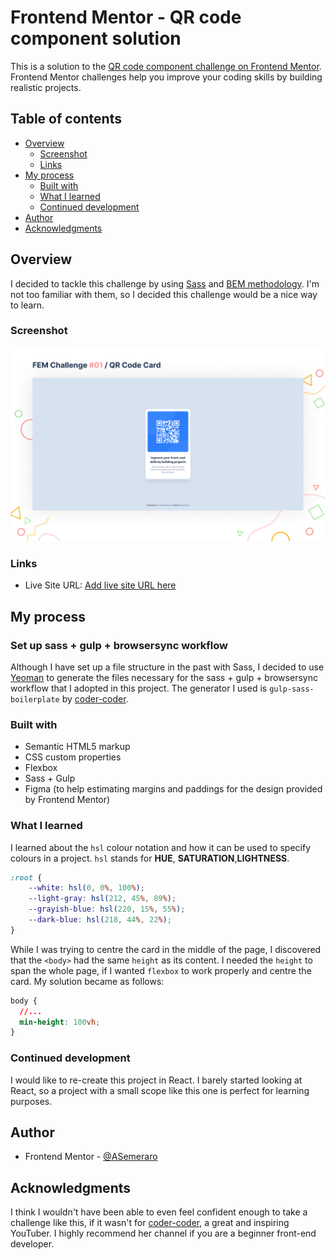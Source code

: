 # Frontend Mentor - QR code component solution

This is a solution to the [QR code component challenge on Frontend Mentor](https://www.frontendmentor.io/challenges/qr-code-component-iux_sIO_H). Frontend Mentor challenges help you improve your coding skills by building realistic projects. 

## Table of contents

- [Overview](#overview)
  - [Screenshot](#screenshot)
  - [Links](#links)
- [My process](#my-process)
  - [Built with](#built-with)
  - [What I learned](#what-i-learned)
  - [Continued development](#continued-development)
- [Author](#author)
- [Acknowledgments](#acknowledgments)

## Overview
I decided to tackle this challenge by using [Sass](https://sass-lang.com/) and [BEM methodology](https://en.bem.info/methodology/). I'm not too familiar with them, so I decided this challenge would be a nice way to learn.

### Screenshot

![](./images/my-solution-cover.jpg)

### Links

- Live Site URL: [Add live site URL here](https://your-live-site-url.com)

## My process

### Set up sass + gulp + browsersync workflow
Although I have set up a file structure in the past with Sass, I decided to use [Yeoman](https://yeoman.io/) to generate the files necessary for the sass + gulp + browsersync workflow that I adopted in this project. The generator I used is `gulp-sass-boilerplate` by [coder-coder](https://github.com/thecodercoder/generator-gulp-sass-boilerplate).

### Built with

- Semantic HTML5 markup
- CSS custom properties
- Flexbox
- Sass + Gulp
- Figma (to help estimating margins and paddings for the design provided by Frontend Mentor)

### What I learned

I learned about the `hsl` colour notation and how it can be used to specify colours in a project.
`hsl` stands for __HUE__, __SATURATION__,__LIGHTNESS__.

```css
:root {
	--white: hsl(0, 0%, 100%);
	--light-gray: hsl(212, 45%, 89%);
	--grayish-blue: hsl(220, 15%, 55%);
	--dark-blue: hsl(218, 44%, 22%);
}
```

While I was trying to centre the card in the middle of the page, I discovered that the `<body>` had the same `height` as its content. I needed the `height` to span the whole page, if I wanted `flexbox` to work properly and centre the card. My solution became as follows:

```css
body {
  //...
  min-height: 100vh;
}
```

### Continued development

I would like to re-create this project in React. I barely started looking at React, so a project with a small scope like this one is perfect for learning purposes.

## Author

- Frontend Mentor - [@ASemeraro](https://www.frontendmentor.io/profile/ASemeraro)

## Acknowledgments

I think I wouldn't have been able to even feel confident enough to take a challenge like this, if it wasn't for [coder-coder](https://www.youtube.com/thecodercoder), a great and inspiring YouTuber. I highly recommend her channel if you are a beginner front-end developer.